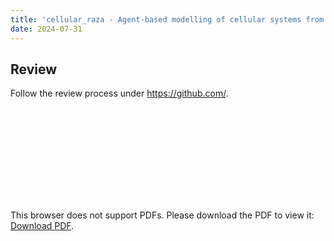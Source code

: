 ```yaml
---
title: 'cellular_raza - Agent-based modelling of cellular systems from a clean slate'
date: 2024-07-31
---
```


## Review
Follow the review process under https://github.com/.

<object
    data="/publications/2024-joss/paper.pdf"
    type="application/pdf"
    width="100%"
    height="100%"
    style="width: 100%; aspect-ratio: 0.713;">
    <embed src="/publications/2024-joss/paper.pdf">
        <p>This browser does not support PDFs. Please download the PDF to view it: <a href="/publications/20242-joss/paper.pdf">Download PDF</a>.</p>
    </embed>
</object>
